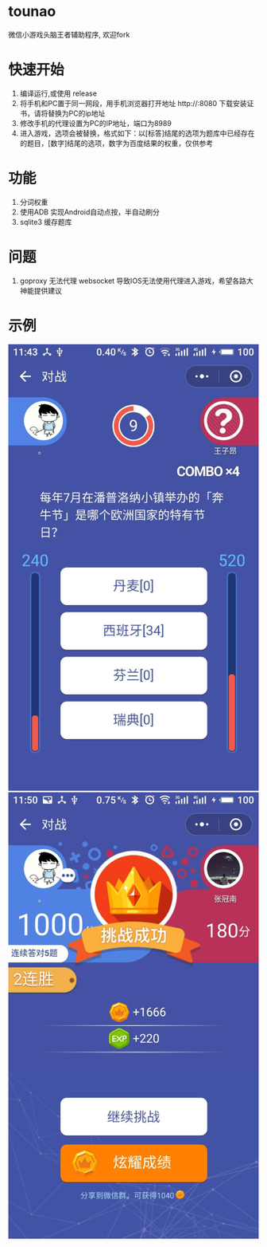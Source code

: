 # tounao
微信小游戏头脑王者辅助程序, 欢迎fork

# 快速开始
1. 编译运行,或使用 release
2. 将手机和PC置于同一网段，用手机浏览器打开地址 http://<host>:8080 下载安装证书，请将<host>替换为PC的ip地址
3. 修改手机的代理设置为PC的IP地址，端口为8989
4. 进入游戏，选项会被替换，格式如下：以[标答]结尾的选项为题库中已经存在的题目，[数字]结尾的选项，数字为百度结果的权重，仅供参考

# 功能
1. 分词权重
2. 使用ADB 实现Android自动点按，半自动刷分
3. sqlite3 缓存题库

# 问题
1. goproxy 无法代理 websocket 导致IOS无法使用代理进入游戏，希望各路大神能提供建议


# 示例
![权重提示](screenshot/161515556265_.pic.jpg)
![连胜](screenshot/151515556264_.pic.jpg)
